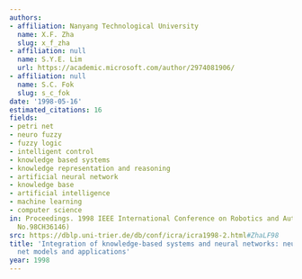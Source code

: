 ```yaml
---
authors:
- affiliation: Nanyang Technological University
  name: X.F. Zha
  slug: x_f_zha
- affiliation: null
  name: S.Y.E. Lim
  url: https://academic.microsoft.com/author/2974081906/
- affiliation: null
  name: S.C. Fok
  slug: s_c_fok
date: '1998-05-16'
estimated_citations: 16
fields:
- petri net
- neuro fuzzy
- fuzzy logic
- intelligent control
- knowledge based systems
- knowledge representation and reasoning
- artificial neural network
- knowledge base
- artificial intelligence
- machine learning
- computer science
in: Proceedings. 1998 IEEE International Conference on Robotics and Automation (Cat.
  No.98CH36146)
src: https://dblp.uni-trier.de/db/conf/icra/icra1998-2.html#ZhaLF98
title: 'Integration of knowledge-based systems and neural networks: neuro-expert Petri
  net models and applications'
year: 1998
---
```

